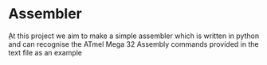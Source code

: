 # Assembler

ِAt this project we aim to make a simple assembler which is written in python and can recognise the ATmel Mega 32 Assembly commands provided in the text file as an example 
